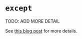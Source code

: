 # `except`

TODO: ADD MORE DETAIL

See [this blog post][keyword-except-etymology] for more details.

[keyword-except-etymology]: https://yawpitchroll.com/posts/the-35-words-you-need-to-python/#except
